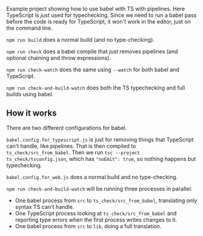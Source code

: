 Example project showing how to use babel with TS with pipelines.
Here TypeScript is *just* used for typechecking. Since we need to run a babel pass before the code is ready for TypeScript, it won't work in the editor, just on the command line.

`npm run build` does a normal build (and no type-checking).

`npm run check` does a babel compile that *just* removes pipelines (and optional chaining and throw expressions).

`npm run check-watch` does the same using `--watch` for both babel and TypeScript.

`npm run check-and-build-watch` does both the TS typechecking and full builds using babel.


## How it works

There are two different configurations for babel.

`babel.config.for_typescript.js` is just for removing things that TypeScript can't handle, like pipelines.
That is then compiled to `ts_check/src_from_babel`. Then we run `tsc --project ts_check/tsconfig.json`, which has `"noEmit": true`, so nothing happens but typechecking.

`babel.config.for_web.js` does a normal build and no type-checking.

`npm run check-and-build-watch` will be running three processes in parallel:
* One babel process from `src` to `ts_check/src_from_babel`, translating only syntax TS can't handle.
* One TypeScript process looking at `ts_check/src_from_babel` and reporting type errors when the first process writes changes to it.
* One babel process from `src` to `lib`, doing a full translation.
